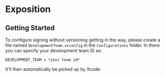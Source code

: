 # Exposition

## Getting Started
To configure signing without versioning getting in the way, please create a file named `DevelopmentTeam.xcconfig` in the `Configurations` folder.
In there you can specify your development team ID as:
```
DEVELOPMENT_TEAM = *your team id* 
```
It'll then automatically be picked up by Xcode.

